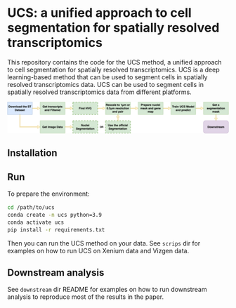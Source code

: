# UCS: a unified approach to cell segmentation for spatially resolved transcriptomics

This repository contains the code for the UCS method, a unified approach to cell segmentation for spatially resolved transcriptomics. UCS is a deep learning-based method that can be used to segment cells in spatially resolved transcriptomics data. UCS can be used to segment cells in spatially resolved transcriptomics data from different platforms.

![Workflow](workflow.png)

## Installation


## Run
To prepare the environment:
```bash
cd /path/to/ucs
conda create -n ucs python=3.9
conda activate ucs
pip install -r requirements.txt
```
Then you can run the UCS method on your data.
See `scrips` dir for examples on how to run UCS on Xenium data and Vizgen data.


## Downstream analysis
See `downstream` dir README for examples on how to run downstream analysis to reproduce most of the results in the paper.